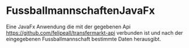 # FussballmannschaftenJavaFx
Eine JavaFx Anwendung die mit der gegebenen Api https://github.com/felipeall/transfermarkt-api verbunden ist und nach der eingegebenen Fussballmannschaft bestimmte Daten herausgibt.
